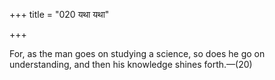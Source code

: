 +++
title = "020 यथा यथा"

+++

For, as the man goes on studying a science, so does he go on understanding, and then his knowledge shines forth.—(20)